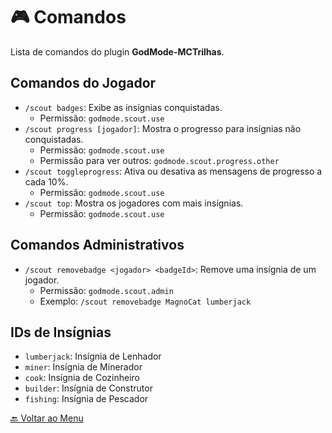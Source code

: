 # 🎮 Comandos

Lista de comandos do plugin **GodMode-MCTrilhas**.

## Comandos do Jogador
- `/scout badges`: Exibe as insígnias conquistadas.
  - Permissão: `godmode.scout.use`
- `/scout progress [jogador]`: Mostra o progresso para insígnias não conquistadas.
  - Permissão: `godmode.scout.use`
  - Permissão para ver outros: `godmode.scout.progress.other`
- `/scout toggleprogress`: Ativa ou desativa as mensagens de progresso a cada 10%.
  - Permissão: `godmode.scout.use`
- `/scout top`: Mostra os jogadores com mais insígnias.
  - Permissão: `godmode.scout.use`

## Comandos Administrativos
- `/scout removebadge <jogador> <badgeId>`: Remove uma insígnia de um jogador.
  - Permissão: `godmode.scout.admin`
  - Exemplo: `/scout removebadge MagnoCat lumberjack`

## IDs de Insígnias
- `lumberjack`: Insígnia de Lenhador
- `miner`: Insígnia de Minerador
- `cook`: Insígnia de Cozinheiro
- `builder`: Insígnia de Construtor
- `fishing`: Insígnia de Pescador

[🔙 Voltar ao Menu](index.md)